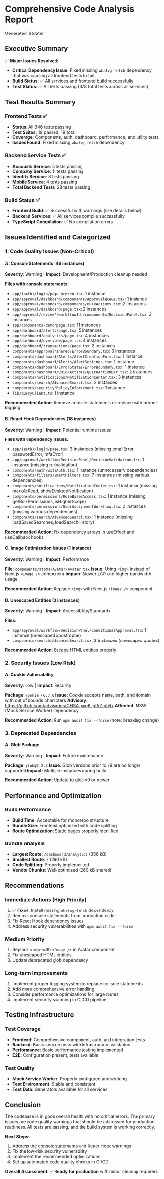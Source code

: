 # Comprehensive Code Analysis Report

Generated: $(date)

## Executive Summary

✅ **Major Issues Resolved:**
- **Critical Dependency Issue**: Fixed missing `whatwg-fetch` dependency that was causing all frontend tests to fail
- **Build Status**: ✅ All services and frontend build successfully
- **Test Status**: ✅ All tests passing (378 total tests across all services)

## Test Results Summary

### Frontend Tests ✅
- **Status**: All 346 tests passing
- **Test Suites**: 19 passed, 19 total
- **Coverage**: Components, auth, dashboard, performance, and utility tests
- **Issues Found**: Fixed missing `whatwg-fetch` dependency

### Backend Service Tests ✅
- **Accounts Service**: 5 tests passing
- **Company Service**: 11 tests passing  
- **Identity Service**: 8 tests passing
- **Mobile Service**: 4 tests passing
- **Total Backend Tests**: 28 tests passing

### Build Status ✅
- **Frontend Build**: ✅ Successful with warnings (see details below)
- **Backend Services**: ✅ All services compile successfully
- **TypeScript Compilation**: ✅ No compilation errors

## Issues Identified and Categorized

### 1. Code Quality Issues (Non-Critical)

#### A. Console Statements (46 instances)
**Severity**: Warning | **Impact**: Development/Production cleanup needed

**Files with console statements:**
- `app/(auth)/login/page-broken.tsx`: 1 instance
- `app/approval/dashboard/components/ApprovalQueue.tsx`: 1 instance
- `app/approval/dashboard/components/BulkActions.tsx`: 2 instances
- `app/approval/dashboard/page.tsx`: 2 instances
- `app/approval/review/[workflowId]/components/DecisionPanel.tsx`: 3 instances
- `app/components-demo/page.tsx`: 11 instances
- `app/dashboard/alerts/page.tsx`: 5 instances
- `app/dashboard/analytics/page.tsx`: 4 instances
- `app/dashboard/overview/page.tsx`: 4 instances
- `app/dashboard/transactions/page.tsx`: 2 instances
- `components/approval/shared/ErrorBoundary.tsx`: 3 instances
- `components/dashboard/Alerts/AlertCreationForm.tsx`: 1 instance
- `components/dashboard/Alerts/AlertSettings.tsx`: 1 instance
- `components/dashboard/ErrorStates/ErrorBoundary.tsx`: 1 instance
- `components/dashboard/QuickActions/QuickActionBar.tsx`: 2 instances
- `components/notifications/NotificationCenter.tsx`: 3 instances
- `components/search/AdvancedSearch.tsx`: 2 instances
- `components/security/PolicyEnforcement.tsx`: 1 instance
- `lib/queryClient.ts`: 1 instance

**Recommended Action**: Remove console statements or replace with proper logging

#### B. React Hook Dependencies (18 instances)
**Severity**: Warning | **Impact**: Potential runtime issues

**Files with dependency issues:**
- `app/(auth)/login/page.tsx`: 3 instances (missing emailError, passwordError, mfaError)
- `app/approval/workflow/DecisionPanel/DecisionValidation.tsx`: 1 instance (missing runValidation)
- `components/auth/withAuth.tsx`: 1 instance (unnecessary dependencies)
- `components/filters/SmartFilters.tsx`: 7 instances (missing various dependencies)
- `components/notifications/NotificationCenter.tsx`: 1 instance (missing markAsRead, showDesktopNotification)
- `components/permissions/RoleBasedAccess.tsx`: 1 instance (missing getRolePermissions, isHigherScope)
- `components/permissions/UserAssignmentWorkflow.tsx`: 2 instances (missing various dependencies)
- `components/search/AdvancedSearch.tsx`: 1 instance (missing loadSavedSearches, loadSearchHistory)

**Recommended Action**: Fix dependency arrays in useEffect and useCallback hooks

#### C. Image Optimization Issues (1 instance)
**Severity**: Warning | **Impact**: Performance

**File**: `components/atoms/Avatar/Avatar.tsx`
**Issue**: Using `<img>` instead of Next.js `<Image />` component
**Impact**: Slower LCP and higher bandwidth usage

**Recommended Action**: Replace `<img>` with Next.js `<Image />` component

#### D. Unescaped Entities (3 instances)
**Severity**: Warning | **Impact**: Accessibility/Standards

**Files**:
- `app/approval/workflow/DecisionPanel/ConditionalApproval.tsx`: 1 instance (unescaped apostrophe)
- `components/search/AdvancedSearch.tsx`: 2 instances (unescaped quotes)

**Recommended Action**: Escape HTML entities properly

### 2. Security Issues (Low Risk)

#### A. Cookie Vulnerability
**Severity**: Low | **Impact**: Security

**Package**: `cookie <0.7.0`
**Issue**: Cookie accepts name, path, and domain with out of bounds characters
**Advisory**: https://github.com/advisories/GHSA-pxg6-pf52-xh8x
**Affected**: MSW (Mock Service Worker) dependency

**Recommended Action**: Run `npm audit fix --force` (note: breaking change)

### 3. Deprecated Dependencies

#### A. Glob Package
**Severity**: Warning | **Impact**: Future maintenance

**Package**: `glob@7.2.3`
**Issue**: Glob versions prior to v9 are no longer supported
**Impact**: Multiple instances during build

**Recommended Action**: Update to glob v9 or newer

## Performance and Optimization

### Build Performance
- **Build Time**: Acceptable for monorepo structure
- **Bundle Size**: Frontend optimized with code splitting
- **Route Optimization**: Static pages properly identified

### Bundle Analysis
- **Largest Route**: `/dashboard/analytics` (356 kB)
- **Smallest Route**: `/` (260 kB)
- **Code Splitting**: Properly implemented
- **Vendor Chunks**: Well-optimized (260 kB shared)

## Recommendations

### Immediate Actions (High Priority)
1. ✅ **Fixed**: Install missing `whatwg-fetch` dependency
2. Remove console statements from production code
3. Fix React Hook dependency issues
4. Address security vulnerabilities with `npm audit fix --force`

### Medium Priority
1. Replace `<img>` with `<Image />` in Avatar component
2. Fix unescaped HTML entities
3. Update deprecated glob dependency

### Long-term Improvements
1. Implement proper logging system to replace console statements
2. Add more comprehensive error handling
3. Consider performance optimizations for large routes
4. Implement security scanning in CI/CD pipeline

## Testing Infrastructure

### Test Coverage
- **Frontend**: Comprehensive component, auth, and integration tests
- **Backend**: Basic service tests with infrastructure validation
- **Performance**: Basic performance testing implemented
- **E2E**: Configuration present, tests available

### Test Quality
- **Mock Service Worker**: Properly configured and working
- **Test Environment**: Stable and consistent
- **Test Data**: Generators available for all services

## Conclusion

The codebase is in good overall health with no critical errors. The primary issues are code quality warnings that should be addressed for production readiness. All tests are passing, and the build system is working correctly.

**Next Steps**:
1. Address the console statements and React Hook warnings
2. Fix the low-risk security vulnerability
3. Implement the recommended optimizations
4. Set up automated code quality checks in CI/CD

**Overall Assessment**: ✅ **Ready for production** with minor cleanup required.